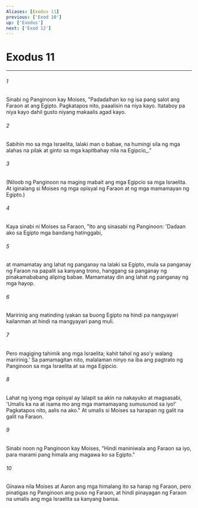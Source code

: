 ```yaml
---
Aliases: [Exodus 11]
previous: ['Exod 10']
up: ['Exodus']
next: ['Exod 12']
---
```

# Exodus 11

***






















###### 1 










Sinabi ng Panginoon kay Moises, "Padadalhan ko ng isa pang salot ang Faraon at ang Egipto. Pagkatapos nito, paaalisin na niya kayo. Itataboy pa niya kayo dahil gusto niyang makaalis agad kayo. 





















###### 2 










Sabihin mo sa mga Israelita, lalaki man o babae, na humingi sila ng mga alahas na pilak at ginto sa mga kapitbahay nila na Egipcio_." 





















###### 3 










(Niloob ng Panginoon na maging mabait ang mga Egipcio sa mga Israelita. At iginalang si Moises ng mga opisyal ng Faraon at ng mga mamamayan ng Egipto.) 





















###### 4 










Kaya sinabi ni Moises sa Faraon, "Ito ang sinasabi ng Panginoon: 'Dadaan ako sa Egipto mga bandang hatinggabi, 





















###### 5 










at mamamatay ang lahat ng panganay na lalaki sa Egipto, mula sa panganay ng Faraon na papalit sa kanyang trono, hanggang sa panganay ng pinakamababang aliping babae. Mamamatay din ang lahat ng panganay ng mga hayop. 





















###### 6 










Maririnig ang matinding iyakan sa buong Egipto na hindi pa nangyayari kailanman at hindi na mangyayari pang muli. 





















###### 7 










Pero magiging tahimik ang mga Israelita; kahit tahol ng asoʼy walang maririnig.' Sa pamamagitan nito, malalaman ninyo na iba ang pagtrato ng Panginoon sa mga Israelita at sa mga Egipcio. 





















###### 8 










Lahat ng iyong mga opisyal ay lalapit sa akin na nakayuko at magsasabi, 'Umalis ka na at isama mo ang mga mamamayang sumusunod sa iyo!' Pagkatapos nito, aalis na ako." At umalis si Moises sa harapan ng galit na galit na Faraon. 





















###### 9 










Sinabi noon ng Panginoon kay Moises, "Hindi maniniwala ang Faraon sa iyo, para marami pang himala ang magawa ko sa Egipto." 





















###### 10 










Ginawa nila Moises at Aaron ang mga himalang ito sa harap ng Faraon, pero pinatigas ng Panginoon ang puso ng Faraon, at hindi pinayagan ng Faraon na umalis ang mga Israelita sa kanyang bansa.
